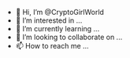 - 👋 Hi, I’m @CryptoGirlWorld
- 👀 I’m interested in ...
- 🌱 I’m currently learning ...
- 💞️ I’m looking to collaborate on ...
- 📫 How to reach me ...

<!---
CryptoGirlWorld/CryptoGirlWorld is a ✨ special ✨ repository because its `README.md` (this file) appears on your GitHub profile.
You can click the Preview link to take a look at your changes.
--->
